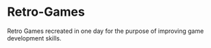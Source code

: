 # Retro-Games
Retro Games recreated in one day for the purpose of improving game development skills.
